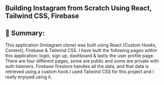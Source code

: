 ## Building Instagram from Scratch Using React, Tailwind CSS, Firebase

## 📣 Summary:

This application (Instagram clone) was built using React (Custom Hooks, Context), Firebase & Tailwind CSS. I have built the following pages within this application: login, sign up, dashboard & lastly the user profile page. There are four different pages, some are public and some are private with auth listeners. Firebase firestore handles all the data, and that data is retrieved using a custom hook.I used Tailwind CSS for this project and I really enjoyed using it.





